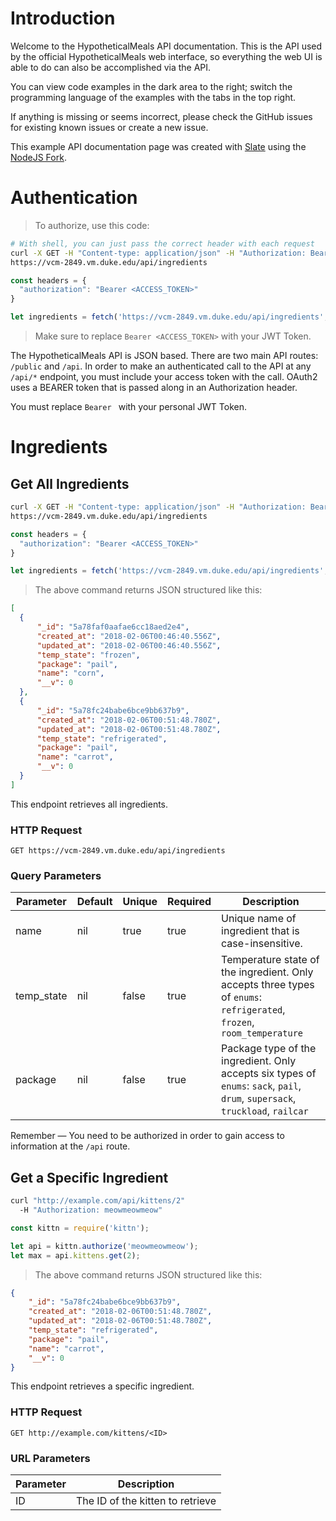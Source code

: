 # Introduction

Welcome to the HypotheticalMeals API documentation. This is the API used by the official HypotheticalMeals web interface, so everything the web UI is able to do can also be accomplished via the API.

You can view code examples in the dark area to the right; switch the programming language of the examples with the tabs in the top right.

If anything is missing or seems incorrect, please check the GitHub issues for existing known issues or create a new issue.

This example API documentation page was created with [Slate](https://github.com/lord/slate) using the [NodeJS Fork](https://github.com/sdelements/node-slate).

# Authentication

> To authorize, use this code:


```bash
# With shell, you can just pass the correct header with each request
curl -X GET -H "Content-type: application/json" -H "Authorization: Bearer <ACCESS_TOKEN>"
https://vcm-2849.vm.duke.edu/api/ingredients
```

```javascript
const headers = {
  "authorization": "Bearer <ACCESS_TOKEN>"
}

let ingredients = fetch('https://vcm-2849.vm.duke.edu/api/ingredients', headers).then(response => response.json())
```

> Make sure to replace `Bearer <ACCESS_TOKEN>` with your JWT Token.

The HypotheticalMeals API is JSON based. There are two main API routes: `/public` and `/api`. In order to make an authenticated call to the API at any `/api/*` endpoint, you must include your access token with the call. OAuth2 uses a BEARER token that is passed along in an Authorization header.

<aside class="notice">
You must replace <code>Bearer <ACCESS_TOKEN></code> with your personal JWT Token.
</aside>

# Ingredients

## Get All Ingredients

```bash
curl -X GET -H "Content-type: application/json" -H "Authorization: Bearer <ACCESS_TOKEN>"
https://vcm-2849.vm.duke.edu/api/ingredients
```

```javascript
const headers = {
  "authorization": "Bearer <ACCESS_TOKEN>"
}

let ingredients = fetch('https://vcm-2849.vm.duke.edu/api/ingredients', headers).then(response => response.json())
```

> The above command returns JSON structured like this:

```json
[
  {
      "_id": "5a78faf0aafae6cc18aed2e4",
      "created_at": "2018-02-06T00:46:40.556Z",
      "updated_at": "2018-02-06T00:46:40.556Z",
      "temp_state": "frozen",
      "package": "pail",
      "name": "corn",
      "__v": 0
  },
  {
      "_id": "5a78fc24babe6bce9bb637b9",
      "created_at": "2018-02-06T00:51:48.780Z",
      "updated_at": "2018-02-06T00:51:48.780Z",
      "temp_state": "refrigerated",
      "package": "pail",
      "name": "carrot",
      "__v": 0
  }
]
```

This endpoint retrieves all ingredients.

### HTTP Request

`GET https://vcm-2849.vm.duke.edu/api/ingredients`

### Query Parameters

Parameter | Default | Unique | Required | Description
--------- | ------- | ------ | -------- | ---------- |
name | nil | true | true | Unique name of ingredient that is case-insensitive.
temp_state | nil | false | true | Temperature state of the ingredient. Only accepts three types of `enums`: `refrigerated`, `frozen`, `room_temperature`
package | nil | false | true | Package type of the ingredient. Only accepts six types of `enums`: `sack`, `pail`, `drum`, `supersack`, `truckload`, `railcar`

<aside class="success">
Remember — You need to be authorized in order to gain access to information at the <code>/api</code> route.
</aside>

## Get a Specific Ingredient

```bash
curl "http://example.com/api/kittens/2"
  -H "Authorization: meowmeowmeow"
```

```javascript
const kittn = require('kittn');

let api = kittn.authorize('meowmeowmeow');
let max = api.kittens.get(2);
```

> The above command returns JSON structured like this:

```json
{
    "_id": "5a78fc24babe6bce9bb637b9",
    "created_at": "2018-02-06T00:51:48.780Z",
    "updated_at": "2018-02-06T00:51:48.780Z",
    "temp_state": "refrigerated",
    "package": "pail",
    "name": "carrot",
    "__v": 0
}
```

This endpoint retrieves a specific ingredient.

<!-- <aside class="warning">Inside HTML code blocks like this one, you can't use Markdown, so use <code>&lt;code&gt;</code> blocks to denote code.</aside> -->

### HTTP Request

`GET http://example.com/kittens/<ID>`

### URL Parameters

Parameter | Description
--------- | -----------
ID | The ID of the kitten to retrieve
